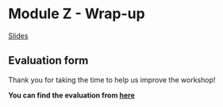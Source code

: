 # Module Z - Wrap-up

<a href="/slides/Z-wrap-up/" target="_blank">Slides</a>

## Evaluation form

Thank you for taking the time to help us improve the workshop!

**You can find the evaluation from <a href="https://forms.gle/Zeo4DAh2SxyvNtfRA" target="_blank">here</a>**
